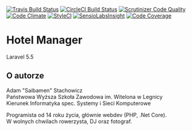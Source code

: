 [![Travis Build Status](https://travis-ci.org/Saibamen/HotelManager.svg)](https://travis-ci.org/Saibamen/HotelManager)
[![CircleCI Build Status](https://circleci.com/gh/Saibamen/HotelManager.svg?style=shield)](https://circleci.com/gh/Saibamen/HotelManager)
[![Scrutinizer Code Quality](https://scrutinizer-ci.com/g/Saibamen/HotelManager/badges/quality-score.png)](https://scrutinizer-ci.com/g/Saibamen/HotelManager/)
[![Code Climate](https://codeclimate.com/github/Saibamen/HotelManager/badges/gpa.svg)](https://codeclimate.com/github/Saibamen/HotelManager)
[![StyleCI](https://styleci.io/repos/77186372/shield)](https://styleci.io/repos/77186372)
[![SensioLabsInsight](https://insight.sensiolabs.com/projects/37d84994-c778-4373-94f2-a3218c22f96d/mini.png)](https://insight.sensiolabs.com/projects/37d84994-c778-4373-94f2-a3218c22f96d)
[![Code Coverage](https://scrutinizer-ci.com/g/Saibamen/HotelManager/badges/coverage.png)](https://scrutinizer-ci.com/g/Saibamen/HotelManager/)

# Hotel Manager

Laravel 5.5

## O autorze

Adam "Saibamen" Stachowicz<br />
Państwowa Wyższa Szkoła Zawodowa im. Witelona w Legnicy<br />
Kierunek Informatyka spec. Systemy i Sieci Komputerowe

Programista od 14 roku życia, głównie webdev (PHP, .Net Core).<br />
W wolnych chwilach rowerzysta, DJ oraz fotograf.
